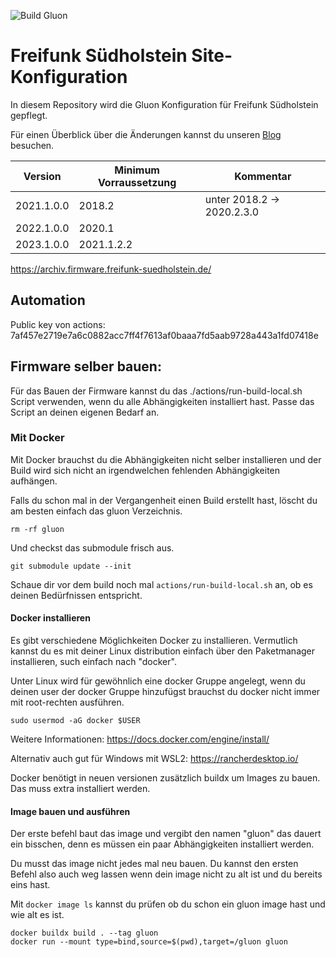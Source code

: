 ![Build Gluon](https://github.com/ffsh/site/workflows/Build%20Gluon/badge.svg)

# Freifunk Südholstein Site-Konfiguration

In diesem Repository wird die Gluon Konfiguration für Freifunk Südholstein gepflegt.

Für einen Überblick über die Änderungen kannst du unseren [Blog](https://freifunk-suedholstein.de) besuchen.

| Version    | Minimum Vorraussetzung | Kommentar                  |
|------------|------------------------|----------------------------|
| 2021.1.0.0 | 2018.2                 | unter 2018.2 -> 2020.2.3.0 |
| 2022.1.0.0 | 2020.1                 |                            |
| 2023.1.0.0 | 2021.1.2.2             |                            |

https://archiv.firmware.freifunk-suedholstein.de/

## Automation
Public key von actions: 7af457e2719e7a6c0882acc7ff4f7613af0baaa7fd5aab9728a443a1fd07418e

## Firmware selber bauen:

Für das Bauen der Firmware kannst du das ./actions/run-build-local.sh Script verwenden, wenn du alle Abhängigkeiten installiert hast.
Passe das Script an deinen eigenen Bedarf an.

### Mit Docker

Mit Docker brauchst du die Abhängigkeiten nicht selber installieren und der Build wird sich nicht an irgendwelchen fehlenden Abhängigkeiten aufhängen.

Falls du schon mal in der Vergangenheit einen Build erstellt hast, löscht du am besten einfach das gluon Verzeichnis.
```
rm -rf gluon
```
Und checkst das submodule frisch aus.

```
git submodule update --init
```
Schaue dir vor dem build noch mal `actions/run-build-local.sh` an, ob es deinen Bedürfnissen entspricht.

#### Docker installieren
Es gibt verschiedene Möglichkeiten Docker zu installieren.
Vermutlich kannst du es mit deiner Linux distribution einfach über den Paketmanager installieren, such einfach nach "docker".

Unter Linux wird für gewöhnlich eine docker Gruppe angelegt, wenn du deinen user der docker Gruppe hinzufügst brauchst du docker nicht immer mit root-rechten ausführen.

`sudo usermod -aG docker $USER`

Weitere Informationen: https://docs.docker.com/engine/install/

Alternativ auch gut für Windows mit WSL2: https://rancherdesktop.io/

Docker benötigt in neuen versionen zusätzlich buildx um Images zu bauen.
Das muss extra installiert werden.


#### Image bauen und ausführen

Der erste befehl baut das image und vergibt den namen "gluon" das dauert ein bisschen, denn es müssen ein paar Abhängigkeiten installiert werden.

Du musst das image nicht jedes mal neu bauen. Du kannst den ersten Befehl also auch weg lassen wenn dein image nicht zu alt ist und du bereits eins hast.

Mit `docker image ls` kannst du prüfen ob du schon ein gluon image hast und wie alt es ist.

```
docker buildx build . --tag gluon
docker run --mount type=bind,source=$(pwd),target=/gluon gluon
```

